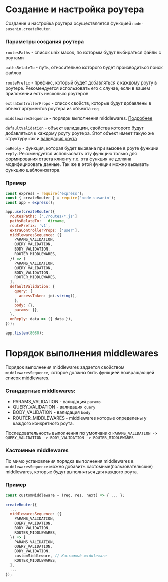 # Создание и настройка роутера
Создание и настройка роутера осуществляется функцией `node-susanin.createRouter`.

### Параметры создания роутера
`routesPaths` - список unix масок, по которым будут выбираться файлы с роутами

`pathsRelateTo` - путь, относительно которого будет производиться поиск файлов

`routePrefix` - префикс, который будет добавляться к каждому роуту в роутере. Рекомендуется использовать его с случае, если в вашем приложении есть несколько роутеров

`extraControllerProps` - список свойств, которые будут добавлены в объект аргументов роутера из объекта `req`

`middlewaresSequence` - порядок выполнения middlewares. [Подробнее](#порядок-выполнения-middlewares)

`defaultValidation` - объект валидации, свойства которого будут добавляться к каждому роуту роутера. Этот объект имеет такую же структуру как и [валидация роута](router.md#валидация)

`onReply` - функция, которая будет вызвана при вызове в роуте функции `reply`. Рекомендуется использовать эту функцию только для формирования ответа клиенту т.е. эта функция не должна модифицировать данные. Так же в этой функции можно вызывать функцию шаблонизатора.

### Пример
```javascript
const express = require('express');
const { createRouter } = require('node-susanin');
const app = express();

app.use(createRouter({
  routesPaths: ['./routes/*.js']
  pathsRelateTo: __dirname,
  routePrefix: 'v1',
  extraControllerProps: ['user'],
  middlewaresSequence: ({
    PARAMS_VALIDATION,
    QUERY_VALIDATION,
    BODY_VALIDATION,
    ROUTER_MIDDLEWARES,
  }) => [
    PARAMS_VALIDATION,
    QUERY_VALIDATION,
    BODY_VALIDATION,
    ROUTER_MIDDLEWARES,
  ],
  defaultValidation: {
    query: {
      accessToken: joi.string(),
    },
    body: {},
    params: {},
  },
  onReply: data => ({ data }),
}));

app.listen(8080);
```

# Порядок выполнения middlewares
Порядок выполнения middlewares задается свойством `middlewaresSequence`, которое должно быть функцией возвращающей список middlewares. 

### Стандартные middlewares:

* PARAMS_VALIDATION - валидация `params`
* QUERY_VALIDATION - валидация `query`
* BODY_VALIDATION - валидация `body`
* ROUTER_MIDDLEWARES - middlewares которые определены у каждого конкретного роута.

Последовательность выполнения по умолчанию `PARAMS_VALIDATION -> QUERY_VALIDATION -> BODY_VALIDATION -> ROUTER_MIDDLEWARES`

### Кастомные middlewares
По мимо установления порядка выполнения middlewares в `middlewaresSequence` можно добавить кастомные(пользовательские) middlewares, которые будут выполняться для каждого роута.

### Пример
```javascript
const customMiddleware = (req, res, next) => { ... };

createRouter({
  ...
  middlewaresSequence: ({
    PARAMS_VALIDATION,
    QUERY_VALIDATION,
    BODY_VALIDATION,
    ROUTER_MIDDLEWARES,
  }) => [
    PARAMS_VALIDATION,
    QUERY_VALIDATION,
    BODY_VALIDATION,
    customMiddleware, // Кастомный middleware
    ROUTER_MIDDLEWARES,
  ],
  ...
});
```
